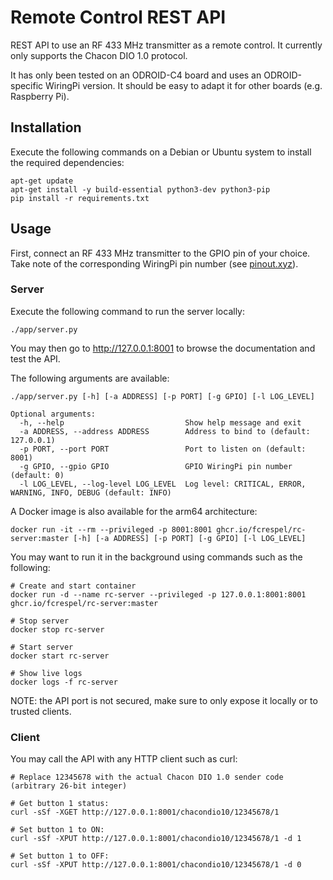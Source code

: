 # Remote Control REST API

REST API to use an RF 433 MHz transmitter as a remote control. It currently only supports the Chacon DIO 1.0 protocol.

It has only been tested on an ODROID-C4 board and uses an ODROID-specific WiringPi version. It should be easy to adapt it for other boards (e.g. Raspberry Pi).

## Installation

Execute the following commands on a Debian or Ubuntu system to install the required dependencies:
```
apt-get update
apt-get install -y build-essential python3-dev python3-pip
pip install -r requirements.txt
```

## Usage

First, connect an RF 433 MHz transmitter to the GPIO pin of your choice. Take note of the corresponding WiringPi pin number (see [pinout.xyz](https://pinout.xyz/pinout/wiringpi)).

### Server

Execute the following command to run the server locally:

```
./app/server.py
```

You may then go to http://127.0.0.1:8001 to browse the documentation and test the API.

The following arguments are available:

```
./app/server.py [-h] [-a ADDRESS] [-p PORT] [-g GPIO] [-l LOG_LEVEL]

Optional arguments:
  -h, --help                           Show help message and exit
  -a ADDRESS, --address ADDRESS        Address to bind to (default: 127.0.0.1)
  -p PORT, --port PORT                 Port to listen on (default: 8001)
  -g GPIO, --gpio GPIO                 GPIO WiringPi pin number (default: 0)
  -l LOG_LEVEL, --log-level LOG_LEVEL  Log level: CRITICAL, ERROR, WARNING, INFO, DEBUG (default: INFO)
```

A Docker image is also available for the arm64 architecture:

```
docker run -it --rm --privileged -p 8001:8001 ghcr.io/fcrespel/rc-server:master [-h] [-a ADDRESS] [-p PORT] [-g GPIO] [-l LOG_LEVEL]
```

You may want to run it in the background using commands such as the following:

```
# Create and start container
docker run -d --name rc-server --privileged -p 127.0.0.1:8001:8001 ghcr.io/fcrespel/rc-server:master

# Stop server
docker stop rc-server

# Start server
docker start rc-server

# Show live logs
docker logs -f rc-server
```

NOTE: the API port is not secured, make sure to only expose it locally or to trusted clients.

### Client

You may call the API with any HTTP client such as curl:

```
# Replace 12345678 with the actual Chacon DIO 1.0 sender code (arbitrary 26-bit integer)

# Get button 1 status:
curl -sSf -XGET http://127.0.0.1:8001/chacondio10/12345678/1

# Set button 1 to ON:
curl -sSf -XPUT http://127.0.0.1:8001/chacondio10/12345678/1 -d 1

# Set button 1 to OFF:
curl -sSf -XPUT http://127.0.0.1:8001/chacondio10/12345678/1 -d 0
```
